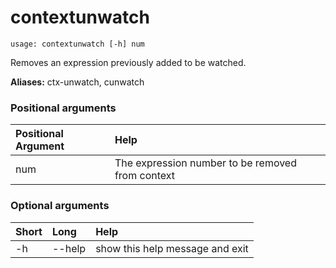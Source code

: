 <!-- THIS PART OF THIS FILE IS AUTOGENERATED. DO NOT MODIFY IT. See scripts/generate-docs.sh -->
# contextunwatch

```text
usage: contextunwatch [-h] num

```

Removes an expression previously added to be watched.

**Aliases:** ctx-unwatch, cunwatch
### Positional arguments

|Positional Argument|Help|
| :--- | :--- |
|num|The expression number to be removed from context|

### Optional arguments

|Short|Long|Help|
| :--- | :--- | :--- |
|-h|--help|show this help message and exit|

<!-- END OF AUTOGENERATED PART. Do not modify this line or the line below, they mark the end of the auto-generated part of the file. If you want to extend the documentation in a way which cannot easily be done by adding to the command help description, write below the following line. -->
<!-- ------------\>8---- ----\>8---- ----\>8------------ -->
